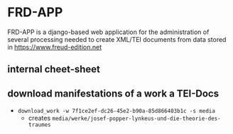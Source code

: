 # FRD-APP

FRD-APP is a django-based web application for the administration of several processing needed to create XML/TEI documents from data stored in https://www.freud-edition.net


## internal cheet-sheet

## download manifestations of a work a TEI-Docs

* `download_work -w 7f1ce2ef-dc26-45e2-b90a-85d866403b1c -s media`
  * creates `media/werke/josef-popper-lynkeus-und-die-theorie-des-traumes`